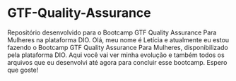 # GTF-Quality-Assurance
Repositório desenvolvido para o Bootcamp GTF Quality Assurance Para Mulheres na plataforma DIO.
Olá, meu nome é Letícia e atualmente eu estou fazendo o Bootcamp GTF Quality Assurance Para Mulheres, disponibilizado pela plataforma DIO.
Aqui você vai ver minha evolução e também todos os arquivos que eu desenvolvi até agora para concluir esse bootcamp.
Espero que goste!
